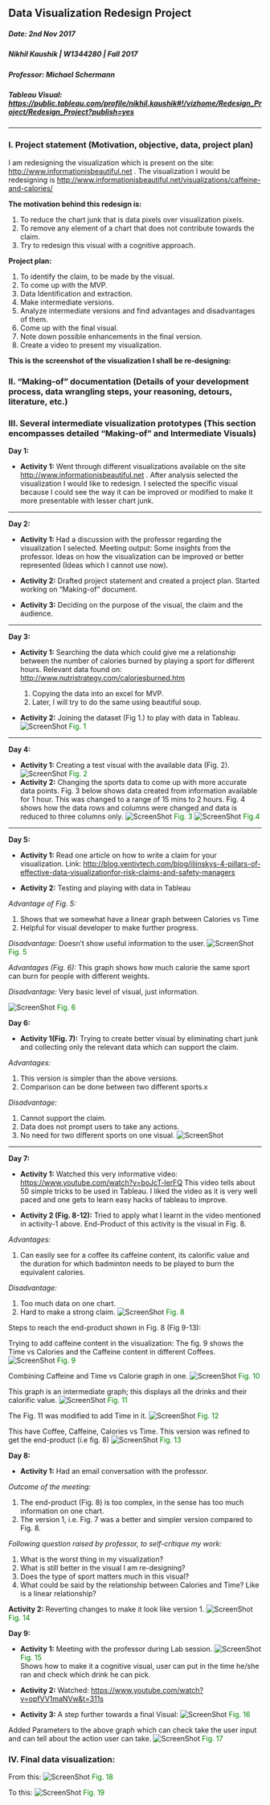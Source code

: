 ## Data Visualization Redesign Project
##### Date: 2nd Nov 2017                                                                                                                                                    
##### Nikhil Kaushik | W1344280 | Fall 2017
##### Professor: Michael Schermann
##### Tableau Visual: https://public.tableau.com/profile/nikhil.kaushik#!/vizhome/Redesign_Project/Redesign_Project?publish=yes
***

### I.	Project statement (Motivation, objective, data, project plan)
I am redesigning the visualization which is present on the site: http://www.informationisbeautiful.net .
The visualization I would be redesigning is http://www.informationisbeautiful.net/visualizations/caffeine-and-calories/

**The motivation behind this redesign is:**

1. To reduce the chart junk that is data pixels over visualization pixels.
2. To remove any element of a chart that does not contribute towards the claim.
3. Try to redesign this visual with a cognitive approach.

**Project plan:**

1.	To identify the claim, to be made by the visual. 
2.	To come up with the MVP.
3.	Data Identification and extraction.
4.	Make intermediate versions.
5.	Analyze intermediate versions and find advantages and disadvantages of them.
6.	Come up with the final visual.
7.	Note down possible enhancements in the final version.
8.	Create a video to present my visualization.

**This is the screenshot of the visualization I shall be re-designing:**

### II. 	“Making-of” documentation (Details of your development process, data wrangling steps, your reasoning, detours, literature, etc.)

### III.	Several intermediate visualization prototypes (This section encompasses detailed “Making-of” and Intermediate Visuals)

**Day 1:**

* **Activity 1:** Went through different visualizations available on the site http://www.informationisbeautiful.net . After analysis selected the visualization I would like to redesign. I selected the specific visual because I could see the way it can be improved or modified to make it more presentable with lesser chart junk.
***
**Day 2:**

* **Activity 1:** Had a discussion with the professor regarding the visualization I selected. 
Meeting output: Some insights from the professor. Ideas on how the visualization can be improved or better represented (Ideas which I cannot use now).

* **Activity 2:** Drafted project statement and created a project plan. Started working on “Making-of” document.

* **Activity 3:** Deciding on the purpose of the visual, the claim and the audience.
***

**Day 3:**
* **Activity 1:** Searching the data which could give me a relationship between the number of calories burned by playing a sport for different hours.
Relevant data found on: http://www.nutristrategy.com/caloriesburned.htm
    1.	Copying the data into an excel for MVP.
    2.	Later, I will try to do the same using beautiful soup.
    
* **Activity 2:** Joining the dataset (Fig 1.) to play with data in Tableau.
![ScreenShot](https://user-images.githubusercontent.com/32223677/32389342-a2199960-c087-11e7-82e9-c8b90afb47fb.png)
<font color=green>Fig. 1</font>
***

**Day 4:**
* **Activity 1:** Creating a test visual with the available data (Fig. 2).
![ScreenShot](https://user-images.githubusercontent.com/32223677/32389345-a2582752-c087-11e7-9702-84e29a499b6c.png)
<font color=green>Fig. 2</font>
* **Activity 2:** Changing the sports data to come up with more accurate data points. Fig. 3 below shows data created from information available for 1 hour. This was changed to a range of 15 mins to 2 hours. Fig. 4 shows how the data rows and columns were changed and data is reduced to three columns only.
![ScreenShot](https://user-images.githubusercontent.com/32223677/32389347-a272b978-c087-11e7-964d-6c50be76de48.png)
<font color=green>Fig. 3</font>
![ScreenShot](https://user-images.githubusercontent.com/32223677/32389417-cfd79776-c087-11e7-9e62-300d3d1f73bf.png)
<font color=green>Fig.4</font>
***

**Day 5:**
* **Activity 1:** Read one article on how to write a claim for your visualization.
Link: http://blog.ventivtech.com/blog/iliinskys-4-pillars-of-effective-data-visualizationfor-risk-claims-and-safety-managers

* **Activity 2:** Testing and playing with data in Tableau

*Advantage of Fig. 5:* 
1. Shows that we somewhat have a linear graph between Calories vs Time
2. Helpful for visual developer to make further progress.

*Disadvantage:* Doesn’t show useful information to the user.
![ScreenShot](https://user-images.githubusercontent.com/32223677/32389418-cff6fb34-c087-11e7-9c3f-03cff44b475f.png)
<font color=green>Fig. 5</font>	

*Advantages (Fig. 6):* This graph shows how much calorie the same sport can burn for people with different weights.

*Disadvantage:* Very basic level of visual, just information.

![ScreenShot](https://user-images.githubusercontent.com/32223677/32389419-d0131a08-c087-11e7-83f4-c62913f978d9.png)
<font color=green>Fig. 6</font>	

**Day 6:**

* **Activity 1(Fig. 7):** Trying to create better visual by eliminating chart junk and collecting only the relevant data which can support the claim.

*Advantages:* 
1.	This version is simpler than the above versions.
2.	Comparison can be done between two different sports.x

*Disadvantage:*
1.	Cannot support the claim. 
2.	Data does not prompt users to take any actions. 
3.	No need for two different sports on one visual.
![ScreenShot](https://user-images.githubusercontent.com/32223677/32389420-d02f12bc-c087-11e7-931f-bf465b5b2bd8.png)

***
**Day 7:**
* **Activity 1:**
Watched this very informative video: https://www.youtube.com/watch?v=boJcT-lerFQ
This video tells about 50 simple tricks to be used in Tableau. I liked the video as it is very well paced and one gets to learn easy hacks of tableau to improve.

* **Activity 2 (Fig. 8-12):**
Tried to apply what I learnt in the video mentioned in activity-1 above.
End-Product of this activity is the visual in Fig. 8.

*Advantages:*
1.	Can easily see for a coffee its caffeine content, its calorific value and the duration for which badminton needs to be played to burn the equivalent calories. 

*Disadvantage:*
1.	Too much data on one chart. 
2.	Hard to make a strong claim.
![ScreenShot](https://user-images.githubusercontent.com/32223677/32389421-d04a0928-c087-11e7-92d4-797a25fe5f77.png)
<font color=green>Fig. 8</font>	

Steps to reach the end-product shown in Fig. 8 (Fig 9-13):

Trying to add caffeine content in the visualization:
The fig. 9 shows the Time vs Calories and the Caffeine content in different Coffees.
![ScreenShot](https://user-images.githubusercontent.com/32223677/32389422-d07ecc08-c087-11e7-8f68-d4199c760d5f.png)
<font color=green>Fig. 9</font>	

Combining Caffeine and Time vs Calorie graph in one.
![ScreenShot](https://user-images.githubusercontent.com/32223677/32389423-d0b38c72-c087-11e7-92d1-4299f6c93413.png)
<font color=green>Fig. 10</font>	

This graph is an intermediate graph; this displays all the drinks and their calorific value.
![ScreenShot](https://user-images.githubusercontent.com/32223677/32389424-d122de6a-c087-11e7-8075-1a346ae19153.png)
<font color=green>Fig. 11</font>	


The Fig. 11 was modified to add Time in it.
![ScreenShot](https://user-images.githubusercontent.com/32223677/32389425-d1414616-c087-11e7-9d8f-4f7667325b84.png)
<font color=green>Fig. 12</font>	

This have Coffee, Caffeine, Calories vs Time. This version was refined to get the end-product (i.e fig. 8)
![ScreenShot](https://user-images.githubusercontent.com/32223677/32389426-d165cf68-c087-11e7-980d-2ffd014c7724.png)
<font color=green>Fig. 13</font>

**Day 8:**
* **Activity 1:** Had an email conversation with the professor.

*Outcome of the meeting:*
1. The end-product (Fig. 8) is too complex, in the sense has too much information on one chart.
2. The version 1, i.e. Fig. 7 was a better and simpler version compared to Fig. 8.

*Following question raised by professor, to self-critique my work:*
1.	What is the worst thing in my visualization?
2.	What is still better in the visual I am re-designing?
3.	Does the type of sport matters much in this visual?
4.	What could be said by the relationship between Calories and Time? Like is a linear relationship? <br>

 **Activity 2:** Reverting changes to make it look like version 1.
![ScreenShot](https://user-images.githubusercontent.com/32223677/32389427-d1845a1e-c087-11e7-894a-5d19fe9e99be.png)
<font color=green>Fig. 14</font>

**Day 9:**
* **Activity 1:** Meeting with the professor during Lab session.
![ScreenShot](https://user-images.githubusercontent.com/32223677/32389428-d1a5f142-c087-11e7-9460-e53652450805.png)
<font color=green>Fig. 15</font>	
Shows how to make it a cognitive visual, user can put in the time he/she ran and check which drink he can pick.

* **Activity 2:** Watched: https://www.youtube.com/watch?v=opfVV1maNVw&t=311s

* **Activity 3:** A step further towards a final Visual:
![ScreenShot](https://user-images.githubusercontent.com/32223677/32389429-d1c1bbfc-c087-11e7-9642-a467d95b7a2d.png)
<font color=green>Fig. 16</font>

Added Parameters to the above graph which can check take the user input and can tell about the action user can take.
![ScreenShot](https://user-images.githubusercontent.com/32223677/32389431-d1e606f6-c087-11e7-8532-f979ad0c189b.png)
<font color=green>Fig. 17</font>

### IV.	Final data visualization:
From this:
![ScreenShot](https://user-images.githubusercontent.com/32223677/32389433-d208ff30-c087-11e7-815f-432a1bc6afc0.png)
<font color=green>Fig. 18</font>

To this: 
![ScreenShot](https://user-images.githubusercontent.com/32223677/32389434-d23e71e2-c087-11e7-98e9-7448ea49acd7.png)
<font color=green>Fig. 19</font>
